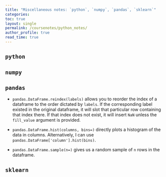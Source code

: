 ```yaml
---
title: "Miscellaneous notes: `python`, `numpy`, `pandas`, `sklearn`"
categories:
toc: true
layout: single
permalink: /coursenotes/python_notes/
author_profile: true
read_time: true
---
```


## `python`

## `numpy`

## `pandas`

* `pandas.DataFrame.reindex(labels)` allows you to reorder the index of a dataframe to the order dictated by `labels`. If the corresponding label existed in the original dataframe, it will slot that particular row containing that index there. If that index does not exist, it will insert `NaN` unless the `fill_value` argument is provided. 

* `pandas.DataFrame.hist(columns, bins=)` directly plots a histogram of the data in columns. Alternatively, I can use `pandas.DataFrame['column'].hist(bins)`.

* `pandas.DataFrame.sample(n=)` gives us a random sample of `n` rows in the dataframe. 
## `sklearn`
